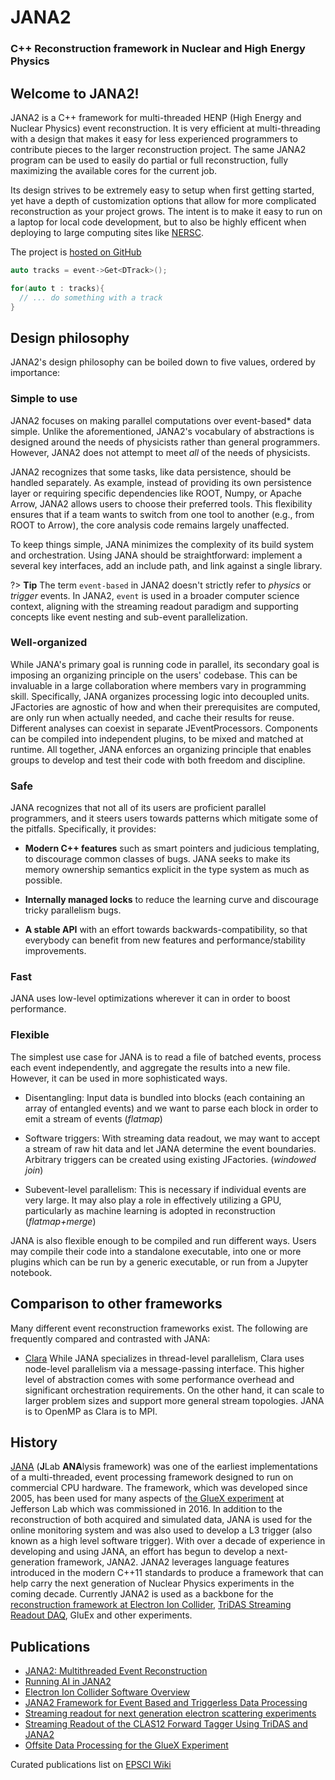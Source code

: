 
# JANA2

### C++ Reconstruction framework in Nuclear and High Energy Physics

## Welcome to JANA2!

JANA2 is a C++ framework for multi-threaded HENP (High Energy and Nuclear Physics)  event reconstruction.
It is very efficient at multi-threading with a design that makes it easy for less experienced programmers
to contribute pieces to the larger reconstruction project. The same JANA2 program can be used to easily
do partial or full reconstruction, fully maximizing the available cores for the current job.

Its design strives to be extremely easy to setup when first getting started, yet have a depth of customization
options that allow for more complicated reconstruction as your project grows. The intent is to make it easy to
run on a laptop for local code development, but to also be highly efficent when deploying to large computing
sites like [NERSC](http://www.nersc.gov/ ":target=_blank").

The project is [hosted on GitHub](https://github.com/JeffersonLab/JANA2)

```cpp
auto tracks = event->Get<DTrack>();

for(auto t : tracks){
  // ... do something with a track
}
```


## Design philosophy

JANA2's design philosophy can be boiled down to five values, ordered by importance:

### Simple to use

JANA2 focuses on making parallel computations over event-based\* data simple. 
Unlike the aforementioned, JANA2's vocabulary of abstractions is designed around the needs of physicists rather than 
general programmers. However, JANA2 does not attempt to meet _all_ of the needs of physicists.

JANA2 recognizes that some tasks, like data persistence, should be handled separately. 
As example, instead of providing its own persistence layer or requiring specific dependencies like ROOT, Numpy, or Apache Arrow, 
JANA2 allows users to choose their preferred tools. 
This flexibility ensures that if a team wants to switch from one tool to another (e.g., from ROOT to Arrow), 
the core analysis code remains largely unaffected.

To keep things simple, JANA minimizes the complexity of its build system and orchestration. 
Using JANA should be straightforward: implement a several key interfaces, add an include path, and link against a single library.

?> **Tip** The term `event-based` in JANA2 doesn't strictly refer to _physics_ or _trigger_ events. 
In JANA2, `event` is used in a broader computer science context, aligning with the streaming readout paradigm 
and supporting concepts like event nesting and sub-event parallelization.


### Well-organized

While JANA's primary goal is running code in parallel, its secondary goal is imposing an organizing principle on the users' codebase. 
This can be invaluable in a large collaboration where members vary in programming skill. Specifically, 
JANA organizes processing logic into decoupled units. JFactories are agnostic of how and when their prerequisites are 
computed, are only run when actually needed, and cache their results for reuse. Different analyses can coexist in separate
JEventProcessors. Components can be compiled into independent plugins, to be mixed and matched at runtime. All together, 
JANA enforces an organizing principle that enables groups to develop and test their code with both freedom and discipline.


### Safe

JANA recognizes that not all of its users are proficient parallel programmers, and it steers users towards patterns which
mitigate some of the pitfalls. Specifically, it provides:

- **Modern C++ features** such as smart pointers and judicious templating, to discourage common classes of bugs. JANA seeks to
make its memory ownership semantics explicit in the type system as much as possible.

- **Internally managed locks** to reduce the learning curve and discourage tricky parallelism bugs.

- **A stable API** with an effort towards backwards-compatibility, so that everybody can benefit from new features
and performance/stability improvements.


### Fast

JANA uses low-level optimizations wherever it can in order to boost performance. 

### Flexible

The simplest use case for JANA is to read a file of batched events, process each event independently, and aggregate 
the results into a new file. However, it can be used in more sophisticated ways. 

- Disentangling: Input data is bundled into blocks (each containing an array of entangled events) and we want to 
parse each block in order to emit a stream of events (_flatmap_)

- Software triggers: With streaming data readout, we may want to accept a stream of raw hit data and let JANA 
determine the event boundaries. Arbitrary triggers can be created using existing JFactories. (_windowed join_)

- Subevent-level parallelism: This is necessary if individual events are very large. It may also play a role in 
effectively utilizing a GPU, particularly as machine learning is adopted in reconstruction (_flatmap+merge_)

JANA is also flexible enough to be compiled and run different ways. Users may compile their code into a standalone 
executable, into one or more plugins which can be run by a generic executable, or run from a Jupyter notebook. 


## Comparison to other frameworks

Many different event reconstruction frameworks exist. The following are frequently compared and contrasted with JANA:

- [Clara](https://claraweb.jlab.org/clara/) While JANA specializes in thread-level parallelism, Clara
 uses node-level parallelism via a message-passing interface. This higher level of abstraction comes with some performance
 overhead and significant orchestration requirements. On the other hand, it can scale to larger problem sizes and 
 support more general stream topologies. JANA is to OpenMP as Clara is to MPI.
 

## History

[JANA](https://halldweb.jlab.org/DocDB/0011/001133/002/Multithreading_lawrence.pdf) (**J**Lab **ANA**lysis framework) 
was one of the earliest implementations of a multi-threaded, event processing framework designed to run on commercial
CPU hardware. The framework, which was developed since 2005, has been used for many aspects of [the GlueX experiment](https://arxiv.org/abs/1911.11239)
at Jefferson Lab which was commissioned in 2016. In addition to the reconstruction of both
acquired and simulated data, JANA is used for the online monitoring system and was also used
to develop a L3 trigger (also known as a high level software trigger). With over a decade of
experience in developing and using JANA, an effort has begun to develop a next-generation
framework, JANA2. JANA2 leverages language features introduced in the modern C++11 standards
to produce a framework that can help carry the next generation of Nuclear Physics experiments
in the coming decade. Currently JANA2 is used as a backbone for the 
[reconstruction framework at Electron Ion Collider](https://github.com/eic/EICrecon), 
[TriDAS Streaming Readout DAQ](https://arxiv.org/abs/2104.11388),
GluEx and other experiments. 


## Publications

- [JANA2: Multithreaded Event Reconstruction](https://indico.cern.ch/event/708041/papers/3276151/files/9134-JANA2___ACAT2019_Proceedings.pdf)
- [Running AI in JANA2](https://indico.cern.ch/event/1238718/contributions/5431992/attachments/2691231/4670186/2023-07-27_Running-AI-in-JANA2.pdf)
- [Electron Ion Collider Software Overview](https://www.epj-conferences.org/articles/epjconf/pdf/2024/05/epjconf_chep2024_03011.pdf)
- [JANA2 Framework for Event Based and Triggerless Data Processing](https://doi.org/10.1051/epjconf/202024501022)
- [Streaming readout for next generation electron scattering experiments](https://arxiv.org/abs/2202.03085)
- [Streaming Readout of the CLAS12 Forward Tagger Using TriDAS and JANA2](https://arxiv.org/abs/2104.11388)
- [Offsite Data Processing for the GlueX Experiment](https://doi.org/10.1051/epjconf/202024507037)

Curated publications list on [EPSCI Wiki](https://wiki.jlab.org/epsciwiki/index.php/EPSCI_publications_page)
